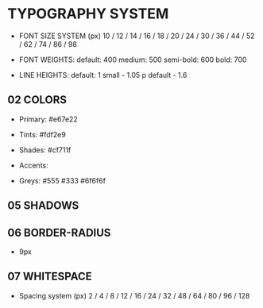# TYPOGRAPHY SYSTEM

- FONT SIZE SYSTEM (px)
  10 / 12 / 14 / 16 / 18 / 20 / 24 / 30 / 36 / 44 / 52 / 62 / 74 / 86 / 98

- FONT WEIGHTS:
  default: 400
  medium: 500
  semi-bold: 600
  bold: 700

- LINE HEIGHTS:
  default: 1
  small - 1.05
  p default - 1.6

## 02 COLORS

- Primary: #e67e22

- Tints: #fdf2e9
- Shades: #cf711f
- Accents:
- Greys: #555 #333 #6f6f6f

## 05 SHADOWS

## 06 BORDER-RADIUS

- 9px

## 07 WHITESPACE

- Spacing system (px)
  2 / 4 / 8 / 12 / 16 / 24 / 32 / 48 / 64 / 80 / 96 / 128
